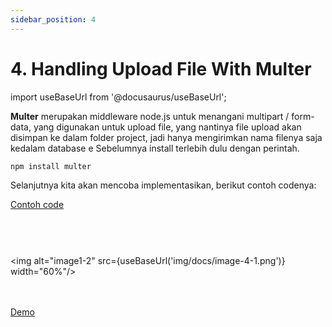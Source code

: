 ```yaml
---
sidebar_position: 4
---
```


# 4. Handling Upload File With Multer

import useBaseUrl from '@docusaurus/useBaseUrl';

**Multer** merupakan middleware node.js untuk menangani multipart / form-data, yang digunakan untuk upload file, yang nantinya file upload akan disimpan ke dalam folder project, jadi hanya mengirimkan nama filenya saja kedalam database
e
Sebelumnya install terlebih dulu dengan perintah.

```shell
npm install multer
```

Selanjutnya kita akan mencoba implementasikan, berikut contoh codenya:

<a class="btn-example-code" href="https://github.com/demo-dumbways/ebook-code-results-stage-2-backend/blob/1-expressjs-fundamental/index.js">
Contoh code
</a>

<br />
<br />

```js title=middlewares/uploadFile.js

```

```js title=controllers/product.js

```

```js title=routes/index.js.js

```

<img alt="image1-2" src={useBaseUrl('img/docs/image-4-1.png')} width="60%"/>

<br />
<br />

<div>
<a class="btn-demo" href="https://ebook-code-results-stage-2-backend-git-1-e-bef277-demo-dumbways.vercel.app/">
Demo
</a>
</div>
